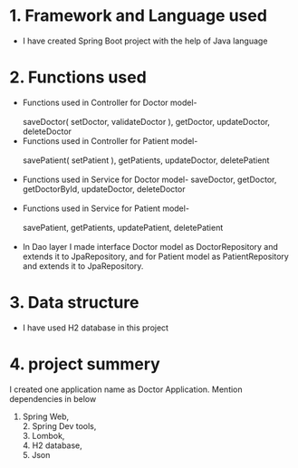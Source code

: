 # 1. Framework and Language used
* I have created Spring Boot project with the help of Java language<br>
# 2. Functions used
* Functions used in Controller for Doctor model-<br>
  <br>
  saveDoctor( setDoctor, validateDoctor ), getDoctor, updateDoctor, deleteDoctor<br>
* Functions used in Controller for Patient model-<br>
  <br>
  savePatient( setPatient ), getPatients, updateDoctor, deletePatient<br>
  <br>
* Functions used in Service for Doctor model- saveDoctor, getDoctor, getDoctorById, updateDoctor, deleteDoctor<br>
  <br>
* Functions used in Service for Patient model-<br>
  <br>
  savePatient, getPatients, updatePatient, deletePatient<br>
  <br>
* In Dao layer I made interface Doctor model as DoctorRepository and extends it to JpaRepository,
  and for Patient model as PatientRepository and extends it to JpaRepository.
# 3. Data structure
* I have used H2 database in this project
# 4. project summery<br>
I created one application name as Doctor Application. Mention dependencies in below <br>
1. Spring Web,<br> 2. Spring Dev tools,<br>3. Lombok,<br>4. H2 database,<br>5. Json<br>